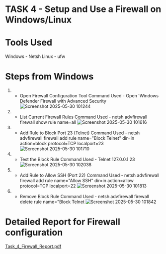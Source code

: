 # TASK 4 - Setup and Use a Firewall on Windows/Linux

# Tools Used 
Windows - Netsh
Linux   - ufw

# Steps from Windows 

1) - Open Firewall Configuration Tool
     Command Used - Open 'Windows Defender Firewall with Advanced Security
     ![Screenshot 2025-05-30 101244](https://github.com/user-attachments/assets/2fcb8f17-0c69-4b84-b803-822e471e26d0)

2) - List Current Firewall Rules
     Command Used - netsh advfirewall firewall show rule name=all
     ![Screenshot 2025-05-30 101616](https://github.com/user-attachments/assets/9e7df024-bdc8-462f-b5bf-5469416fb98f)


3) - Add Rule to Block Port 23 (Telnet)
     Command Used - netsh advfirewall firewall add rule name="Block Telnet" dir=in action=block protocol=TCP localport=23
     ![Screenshot 2025-05-30 101710](https://github.com/user-attachments/assets/61762119-6af6-4f75-969c-e55d43243882)

     

4) - Test the Block Rule
     Command Used - Telnet 127.0.0.1 23
     ![Screenshot 2025-05-30 102038](https://github.com/user-attachments/assets/d2872620-f839-4cd9-9b4f-cf9818bf988c)

5) - Add Rule to Allow SSH (Port 22)
     Command Used - netsh advfirewall firewall add rule name="Allow SSH" dir=in action=allow protocol=TCP localport=22
     ![Screenshot 2025-05-30 101813](https://github.com/user-attachments/assets/022faf52-378b-4aa6-bf28-f9215b1b2012)

6) - Remove Block Rule
     Command Used - netsh advfirewall firewall delete rule name="Block Telnet
     ![Screenshot 2025-05-30 101842](https://github.com/user-attachments/assets/16a0445b-2521-4c2c-8efb-d891369b09d1)

# Detailed Report for Firewall configuration

[Task_4_Firewall_Report.pdf](https://github.com/user-attachments/files/20515372/Task_4_Firewall_Report.pdf)

